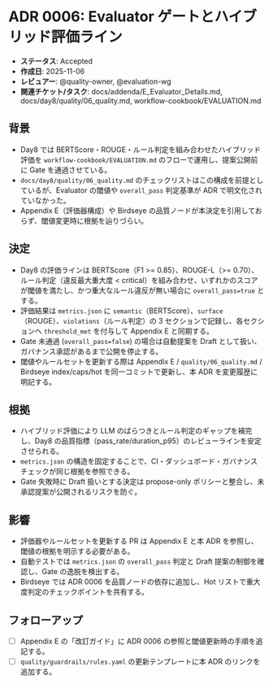 # ADR 0006: Evaluator ゲートとハイブリッド評価ライン

- **ステータス**: Accepted
- **作成日**: 2025-11-06
- **レビュアー**: @quality-owner, @evaluation-wg
- **関連チケット/タスク**: docs/addenda/E_Evaluator_Details.md, docs/day8/quality/06_quality.md, workflow-cookbook/EVALUATION.md

## 背景
- Day8 では BERTScore・ROUGE・ルール判定を組み合わせたハイブリッド評価を `workflow-cookbook/EVALUATION.md` のフローで運用し、提案公開前に Gate を通過させている。
- `docs/day8/quality/06_quality.md` のチェックリストはこの構成を前提としているが、Evaluator の閾値や `overall_pass` 判定基準が ADR で明文化されていなかった。
- Appendix E（評価器構成）や Birdseye の品質ノードが本決定を引用しておらず、閾値変更時に根拠を辿りづらい。

## 決定
- Day8 の評価ラインは BERTScore（F1 >= 0.85）、ROUGE-L（>= 0.70）、ルール判定（違反最大重大度 < critical）を組み合わせ、いずれかのスコアが閾値を満たし、かつ重大なルール違反が無い場合に `overall_pass=true` とする。
- 評価結果は `metrics.json` に `semantic`（BERTScore）、`surface`（ROUGE）、`violations`（ルール判定）の 3 セクションで記録し、各セクションへ `threshold_met` を付与して Appendix E と同期する。
- Gate 未通過 (`overall_pass=false`) の場合は自動提案を Draft として扱い、ガバナンス承認があるまで公開を停止する。
- 閾値やルールセットを更新する際は Appendix E / `quality/06_quality.md` / Birdseye index/caps/hot を同一コミットで更新し、本 ADR を変更履歴に明記する。

## 根拠
- ハイブリッド評価により LLM のばらつきとルール判定のギャップを補完し、Day8 の品質指標（pass_rate/duration_p95）のレビューラインを安定させられる。
- `metrics.json` の構造を固定することで、CI・ダッシュボード・ガバナンスチェックが同じ根拠を参照できる。
- Gate 失敗時に Draft 扱いとする決定は propose-only ポリシーと整合し、未承認提案が公開されるリスクを防ぐ。

## 影響
- 評価器やルールセットを更新する PR は Appendix E と本 ADR を参照し、閾値の根拠を明示する必要がある。
- 自動テストでは `metrics.json` の `overall_pass` 判定と Draft 提案の制御を確認し、Gate の逸脱を検出する。
- Birdseye では ADR 0006 を品質ノードの依存に追加し、Hot リストで重大度判定のチェックポイントを共有する。

## フォローアップ
- [ ] Appendix E の「改訂ガイド」に ADR 0006 の参照と閾値更新時の手順を追記する。
- [ ] `quality/guardrails/rules.yaml` の更新テンプレートに本 ADR のリンクを追加する。
